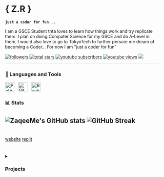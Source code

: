 # { Z.R }

**`just a coder for fun...`**

I am a GSCE Student thta loves to learn how things work and try replicate them. I plan on doing Computer Science for my GSCE and do A-Level in them, I would also love to go to TokyoTech to further persure me dream of becoming a Coder... For now I am "just a coder for fun" 


   

<p align="left">
      <a href="https://github.com/zaqee?tab=followers">
         <img alt="followers" title="Follow me on Github" src="https://custom-icon-badges.demolab.com/github/followers/zaqee?color=236ad3&labelColor=1155ba&style=for-the-badge&logo=person-add&label=Follow&logoColor=white"/></a>
      <a href="https://github.com/zaqee?tab=repositories&sort=stargazers">
         <img alt="total stars" title="Total stars on GitHub" src="https://custom-icon-badges.demolab.com/github/stars/zaqee?color=55960c&style=for-the-badge&labelColor=488207&logo=star"/></a>
   <a href="https://www.youtube.com/@maybezk?sub_confirmation=1">
         <img alt="youtube subscribers" title="Subscribe to my YouTube channel" src="https://custom-icon-badges.demolab.com/youtube/channel/subscribers/UCnE_0DY2Dr0Vez-deR3O20w?color=%23E05D44&label=SUBSCRIBE&logo=video&logoColor=white&style=for-the-badge&labelColor=CE4630"/></a> 
      <a href="https://www.youtube.com/@maybezk">
         <img alt="youtube views" title="YouTube views" src="https://custom-icon-badges.demolab.com/youtube/channel/views/UCnE_0DY2Dr0Vez-deR3O20w?color=%23E1AD0E&logo=eye&logoColor=white&style=for-the-badge&labelColor=C79600"/></a> 
   <a href="https://discord.gg/j7EHxKZZGp" alt="Discord" title="Discord">
    <img src="https://img.shields.io/discord/1229041650551099432?color=7289DA&logo=discord&logoColor=white&style=for-the-badge"/></a>
</p>

---

### 🧰 Languages and Tools

<!-- <img align="left" alt="TypeScript" width="30px" style="padding-right:10px;" src="https://cdn.jsdelivr.net/gh/devicons/devicon/icons/typescript/typescript-plain.svg" />
<img align="left" alt="HTML" width="30px" style="padding-right:10px;" src="https://cdn.jsdelivr.net/gh/devicons/devicon/icons/html5/html5-plain.svg" />
<img align="left" alt="CSS" width="30px" style="padding-right:10px;" src="https://cdn.jsdelivr.net/gh/devicons/devicon/icons/css3/css3-plain.svg" />
<img align="left" alt="JavaScript" width="30px" style="padding-right:10px;" src="https://cdn.jsdelivr.net/gh/devicons/devicon/icons/javascript/javascript-plain.svg" />
<img align="left" alt="React" width="30px" style="padding-right:10px;" src="https://cdn.jsdelivr.net/gh/devicons/devicon/icons/react/react-original.svg" />
<img align="left" alt="NodeJS" width="30px" style="padding-right:10px;" src="https://cdn.jsdelivr.net/gh/devicons/devicon/icons/nodejs/nodejs-original.svg" /> -->
<img align="left" alt="Python" width="30px" style="padding-right:10px;" src="https://cdn.jsdelivr.net/gh/devicons/devicon/icons/python/python-plain.svg" />
<img align="left" alt="GitHub" width="30px" style="padding-right:10px;" src="https://cdn.jsdelivr.net/gh/devicons/devicon/icons/github/github-original.svg" />
<img align="left" alt="Bash" width="30px" style="padding-right:10px;" src="https://cdn.jsdelivr.net/gh/devicons/devicon/icons/bash/bash-original.svg" />
<br />

#

### 📊 Stats

![ZaqeeMe's GitHub stats](https://github-readme-stats.vercel.app/api?username=zaqee&show_icons=true&theme=gruvbox)
![GitHub Streak](https://streak-stats.demolab.com?user=zaqee&theme=gruvbox&border_radius=4.5)
---

<!-- BEGIN YOUTUBE-CARDS -->
<!-- END YOUTUBE-CARDS -->


#
[website](https://zaqee.me)
[replit](https://replit.com/@zaqee)

#

<details>
 <summary><h3>Projects</h3></summary>
   I will add later
<details/>
